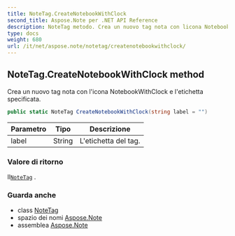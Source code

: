 ```yaml
---
title: NoteTag.CreateNotebookWithClock
second_title: Aspose.Note per .NET API Reference
description: NoteTag metodo. Crea un nuovo tag nota con licona NotebookWithClock e letichetta specificata.
type: docs
weight: 680
url: /it/net/aspose.note/notetag/createnotebookwithclock/
---
```

## NoteTag.CreateNotebookWithClock method

Crea un nuovo tag nota con l'icona NotebookWithClock e l'etichetta specificata.

```csharp
public static NoteTag CreateNotebookWithClock(string label = "")
```

| Parametro | Tipo | Descrizione |
| --- | --- | --- |
| label | String | L'etichetta del tag. |

### Valore di ritorno

Il[`NoteTag`](../) .

### Guarda anche

* class [NoteTag](../)
* spazio dei nomi [Aspose.Note](../../notetag/)
* assemblea [Aspose.Note](../../../)


